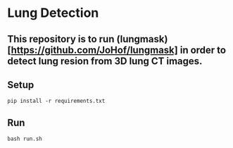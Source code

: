 # Lung Detection

This repository is to run (lungmask)[https://github.com/JoHof/lungmask] in order to detect lung resion from 3D lung CT images.
---
## Setup
```
pip install -r requirements.txt
```
## Run
```
bash run.sh
```
